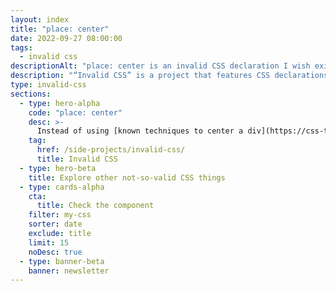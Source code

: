 ```yaml
---
layout: index
title: "place: center"
date: 2022-09-27 08:00:00
tags:
  - invalid css
descriptionAlt: "place: center is an invalid CSS declaration I wish existed."
description: "“Invalid CSS” is a project that features CSS declarations that are not valid and non-existing. For example, place: center."
type: invalid-css
sections:
  - type: hero-alpha
    code: "place: center"
    desc: >-
      Instead of using [known techniques to center a div](https://css-tricks.com/centering-css-complete-guide/), it would be great to have a single declaration that does this.
    tag:
      href: /side-projects/invalid-css/
      title: Invalid CSS
  - type: hero-beta
    title: Explore other not-so-valid CSS things
  - type: cards-alpha
    cta:
      title: Check the component
    filter: my-css
    sorter: date
    exclude: title
    limit: 15
    noDesc: true
  - type: banner-beta
    banner: newsletter
---
```

